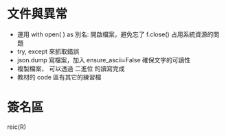 # 文件與異常

- 運用 with open( ) as 別名: 開啟檔案，避免忘了 f.close() 占用系統資源的問題
- try, except 來抓取錯誤
- json.dump 寫檔案，加入 ensure_ascii=False 確保文字的可讀性
- 複製檔案， 可以透過 二進位 的讀寫完成
- 教材的 code 區有其它的練習檔

# 簽名區

reic(R)
